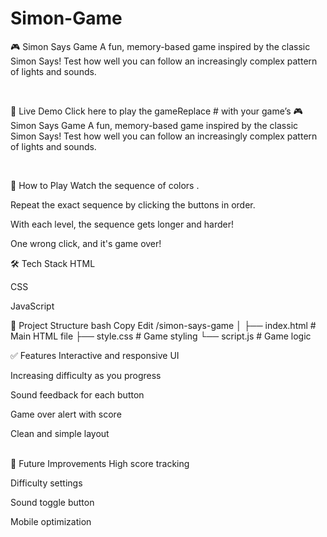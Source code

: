 # Simon-Game
🎮 Simon Says Game
A fun, memory-based game inspired by the classic Simon Says! Test how well you can follow an increasingly complex pattern of lights and sounds.

<br>

🚀 Live Demo
Click here to play the gameReplace # with your game’s 
🎮 Simon Says Game
A fun, memory-based game inspired by the classic Simon Says! Test how well you can follow an increasingly complex pattern of lights and sounds.

<br>

🧠 How to Play
Watch the sequence of colors .

Repeat the exact sequence by clicking the buttons in order.

With each level, the sequence gets longer and harder!

One wrong click, and it's game over!
<br>

🛠️ Tech Stack
HTML

CSS

JavaScript


📁 Project Structure
bash
Copy
Edit
/simon-says-game
│
├── index.html        # Main HTML file
├── style.css         # Game styling
└── script.js         # Game logic
<br>

✅ Features
Interactive and responsive UI

Increasing difficulty as you progress

Sound feedback for each button

Game over alert with score

Clean and simple layout

<br>
📌 Future Improvements
High score tracking

Difficulty settings

Sound toggle button

Mobile optimization



